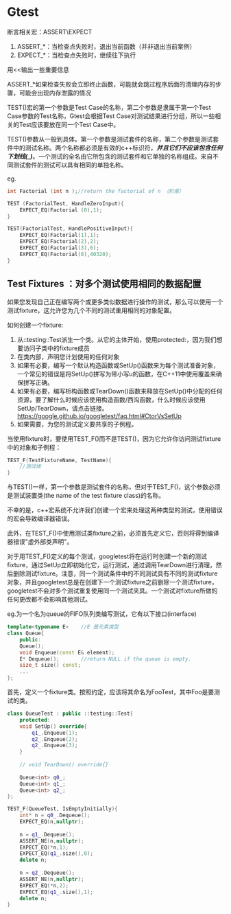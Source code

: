 # Gtest

断言相关宏：ASSERT\EXPECT

1. ASSERT_*：当检查点失败时，退出当前函数（并非退出当前案例）
2. EXPECT_*：当检查点失败时，继续往下执行

用<<输出一些重要信息

ASSERT_*如果检查失败会立即终止函数，可能就会跳过程序后面的清理内存的步骤，可能会出现内存泄露的情况

TEST()宏的第一个参数是Test Case的名称，第二个参数是隶属于第一个Test Case参数的Test名称，Gtest会根据Test Case对测试结果进行分组，所以一些相关的Test应该要放在同一个Test Case中。

TEST()参数从一般到具体。第一个参数是测试套件的名称，第二个参数是测试套件中的测试名称。两个名称都必须是有效的c++标识符，***并且它们不应该包含任何下划线(_)***。一个测试的全名由它所包含的测试套件和它单独的名称组成。来自不同测试套件的测试可以具有相同的单独名称。

eg.

```c++
int Factorial (int n );//return the factorial of n （阶乘）

TEST (FactorialTest, HandleZeroInput){
    EXPECT_EQ(Factorial (0),1);
}

TEST(FactorialTest, HandlePositiveInput){
    EXPECT_EQ(Factorial(1),1);
    EXPECT_EQ(Factorial(2),2);
    EXPECT_EQ(Factorial(3),6);
    EXPECT_EQ(Factorial(8),40320);
}
```

## Test Fixtures ：对多个测试使用相同的数据配置

如果您发现自己正在编写两个或更多类似数据进行操作的测试，那么可以使用一个测试fixture，这允许您为几个不同的测试重用相同的对象配置。

如何创建一个fixture:

1. 从::testing::Test派生一个类。从它的主体开始，使用protected:，因为我们想要访问子类中的fixture成员
2. 在类内部，声明您计划使用的任何对象
3. 如果有必要，编写一个默认构造函数或SetUp()函数来为每个测试准备对象，一个常见的错误是将SetUp()拼写为带小写u的函数，在C++11中使用覆盖来确保拼写正确。
4. 如果有必要，编写析构函数或TearDown()函数来释放在SetUp()中分配的任何资源，要了解什么时候应该使用构造函数/西沟函数，什么时候应该使用SetUp/TearDown，请点击链接。https://google.github.io/googletest/faq.html#CtorVsSetUp
5. 如果需要，为您的测试定义要共享的子例程。

当使用fixture时，要使用TEST_F()而不是TEST()，因为它允许你访问测试fixture中的对象和子例程：

```c++
TEST_F(TestFixtureName, TestName){
    //测试体
}
```

与TEST()一样，第一个参数是测试套件的名称，但对于TEST_F()，这个参数必须是测试装置类(the name of the test fixture class)的名称。

不幸的是，c++宏系统不允许我们创建一个宏来处理这两种类型的测试，使用错误的宏会导致编译器错误。

此外，在TEST_F()中使用测试类fixture之前，必须首先定义它，否则将得到编译器错误"虚外部类声明"。

对于用TEST_F()定义的每个测试，googletest将在运行时创建一个新的测试fixture，通过SetUp立即初始化它，运行测试，通过调用TearDown进行清理，然后删除测试fixture。注意，同一个测试条件中的不同测试具有不同的测试fixture对象，并且googletest总是在创建下一个测试fixture之前删除一个测试fixture，googletest不会对多个测试重复使用同一个测试夹具。一个测试对fixture所做的任何更改都不会影响其他测试。

eg.为一个名为queue的FIFO队列类编写测试，它有以下接口(interface)

```c++
template<typename E>	//E 是元素类型
class Queue{
    public:
    Queue();
    void Enqueue(const E& element);
    E* Dequeue();		//return NULL if the queue is empty.
    size_t size() const;
    ...
};
```

首先，定义一个fixture类。按照约定，应该将其命名为FooTest，其中Foo是要测试的类。

```c++
class QueueTest : public ::testing::Test{
    protected:
    void SetUp() override{
        q1_.Enqueue(1);
        q2_.Enqueue(2);
        q2_.Enqueue(3);
    }
    
    // void TearDown() override{}
    
    Queue<int> q0_;
    Queue<int> q1_;
    Queue<int> q2_;
};

TEST_F(QueueTest, IsEmptyInitially){
    int* n = q0_.Dequeue();
    EXPECT_EQ(n,nullptr);
    
    n = q1_.Dequeue();
    ASSERT_NE(n,nullptr);
    EXPECT_EQ(*n,1);
    EXPECT_EQ(q1_.size(),0);
    delete n;
    
    n = q2_.Dequeue();
    ASSERT_NE(n,nullptr);
    EXPECT_EQ(*n,2);
    EXPECT_EQ(q1_.size(),1);
    delete n;
}
```



